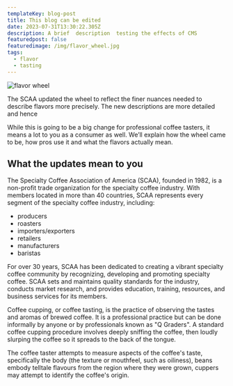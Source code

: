 ```yaml
---
templateKey: blog-post
title: This blog can be edited
date: 2023-07-31T13:30:22.305Z
description: A brief  description  testing the effects of CMS
featuredpost: false
featuredimage: /img/flavor_wheel.jpg
tags:
  - flavor
  - tasting
---
```

![flavor wheel](/img/flavor_wheel.jpg "Choose a title")

The SCAA updated the wheel to reflect the finer nuances needed to describe flavors more precisely. The new descriptions are more detailed and hence 

While this is going to be a big change for professional coffee tasters, it means a lot to you as a consumer as well. We’ll explain how the wheel came to be, how pros use it and what the flavors actually mean.

## What the updates mean to you

The Specialty Coffee Association of America (SCAA), founded in 1982, is a non-profit trade organization for the specialty coffee industry. With members located in more than 40 countries, SCAA represents every segment of the specialty coffee industry, including:

* producers
* roasters
* importers/exporters
* retailers
* manufacturers
* baristas

For over 30 years, SCAA has been dedicated to creating a vibrant specialty coffee community by recognizing, developing and promoting specialty coffee. SCAA sets and maintains quality standards for the industry, conducts market research, and provides education, training, resources, and business services for its members.

Coffee cupping, or coffee tasting, is the practice of observing the tastes and aromas of brewed coffee. It is a professional practice but can be done informally by anyone or by professionals known as "Q Graders". A standard coffee cupping procedure involves deeply sniffing the coffee, then loudly slurping the coffee so it spreads to the back of the tongue.

The coffee taster attempts to measure aspects of the coffee's taste, specifically the body (the texture or mouthfeel, such as oiliness),  beans embody telltale flavours from the region where they were grown, cuppers may attempt to identify the coffee's origin.